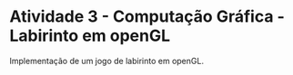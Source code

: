 # Atividade 3 - Computação Gráfica - Labirinto em openGL

Implementação de um jogo de labirinto em openGL.
